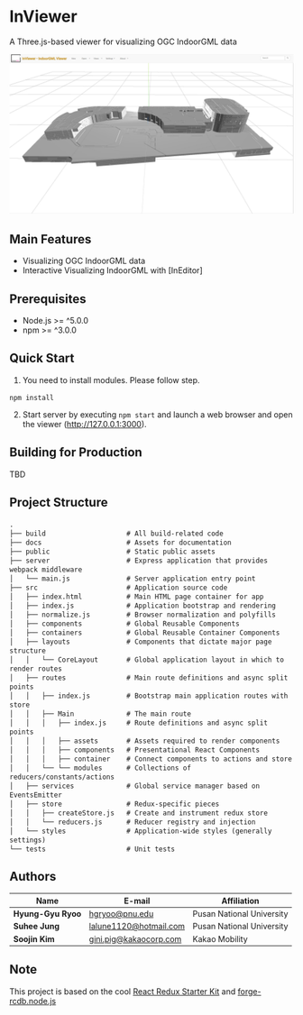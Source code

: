 # InViewer

A Three.js-based viewer for visualizing OGC IndoorGML data

![Image of preview](docs/assets/images/inviewer-preview.JPG)

## Main Features
- Visualizing OGC IndoorGML data
- Interactive Visualizing IndoorGML with [InEditor]

## Prerequisites

- Node.js >= ^5.0.0
- npm >= ^3.0.0

## Quick Start

1. You need to install modules. Please follow step.
```
npm install
```

2. Start server by executing `npm start` and launch a web browser and open the viewer (http://127.0.0.1:3000).

## Building for Production

TBD

## Project Structure

```
.
├── build                    # All build-related code
├── docs                     # Assets for documentation
├── public                   # Static public assets
├── server                   # Express application that provides webpack middleware
│   └── main.js              # Server application entry point
├── src                      # Application source code
│   ├── index.html           # Main HTML page container for app
│   ├── index.js             # Application bootstrap and rendering
│   ├── normalize.js         # Browser normalization and polyfills
│   ├── components           # Global Reusable Components
│   ├── containers           # Global Reusable Container Components
│   ├── layouts              # Components that dictate major page structure
│   │   └── CoreLayout       # Global application layout in which to render routes
│   ├── routes               # Main route definitions and async split points
│   │   ├── index.js         # Bootstrap main application routes with store
│   │   ├── Main             # The main route
│   │   │   ├── index.js     # Route definitions and async split points
│   │   │   ├── assets       # Assets required to render components
│   │   │   ├── components   # Presentational React Components
│   │   │   ├── container    # Connect components to actions and store
│   │   └── └── modules      # Collections of reducers/constants/actions
│   ├── services             # Global service manager based on EventsEmitter
│   ├── store                # Redux-specific pieces
│   │   ├── createStore.js   # Create and instrument redux store
│   │   └── reducers.js      # Reducer registry and injection
│   └── styles               # Application-wide styles (generally settings)
└── tests                    # Unit tests
```

## Authors

Name | E-mail | Affiliation
--- | --- | ---
**Hyung-Gyu Ryoo** | hgryoo@pnu.edu | Pusan National University
**Suhee Jung** | lalune1120@hotmail.com | Pusan National University
**Soojin Kim** | gini.pig@kakaocorp.com | Kakao Mobility

## Note

This project is based on the cool [React Redux Starter Kit](https://github.com/davezuko/react-redux-starter-kit) and [forge-rcdb.node.js](https://github.com/Autodesk-Forge/forge-rcdb.nodejs)
